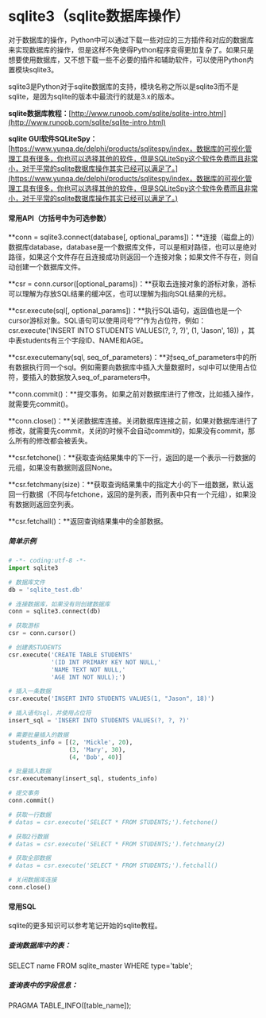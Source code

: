 # sqlite3（sqlite数据库操作）

对于数据库的操作，Python中可以通过下载一些对应的三方插件和对应的数据库来实现数据库的操作，但是这样不免使得Python程序变得更加复杂了。如果只是想要使用数据库，又不想下载一些不必要的插件和辅助软件，可以使用Python内置模块sqlite3。

sqlite3是Python对于sqlite数据库的支持，模块名称之所以是sqlite3而不是sqlite，是因为sqlite的版本中最流行的就是3.x的版本。

**sqlite数据库教程：**[http://www.runoob.com/sqlite/sqlite-intro.html](http://www.runoob.com/sqlite/sqlite-intro.html)

**sqlite GUI软件SQLiteSpy：**[https://www.yunqa.de/delphi/products/sqlitespy/index，数据库的可视化管理工具有很多，你也可以选择其他的软件，但是SQLiteSpy这个软件免费而且非常小，对于平常的sqlite数据库操作其实已经可以满足了。](https://www.yunqa.de/delphi/products/sqlitespy/index，数据库的可视化管理工具有很多，你也可以选择其他的软件，但是SQLiteSpy这个软件免费而且非常小，对于平常的sqlite数据库操作其实已经可以满足了。)

#### 常用API（方括号中为可选参数）

**conn = sqlite3.connect\(database\[, optional\_params\]\)：**连接（磁盘上的）数据库database，database是一个数据库文件，可以是相对路径，也可以是绝对路径，如果这个文件存在且连接成功则返回一个连接对象；如果文件不存在，则自动创建一个数据库文件。

**csr = conn.cursor\(\[optional\_params\]\)：**获取去连接对象的游标对象，游标可以理解为存放SQL结果的缓冲区，也可以理解为指向SQL结果的光标。

**csr.execute\(sql\[, optional\_params\]\)：**执行SQL语句，返回值也是一个cursor游标对象。SQL语句可以使用问号“?”作为占位符，例如：csr.execute\('INSERT INTO STUDENTS VALUES\(?, ?, ?\)', \(1, 'Jason', 18\)\) ，其中表students有三个字段ID、NAME和AGE。

**csr.executemany\(sql, seq\_of\_parameters\)：**对seq\_of\_parameters中的所有数据执行同一个sql。例如需要向数据库中插入大量数据时，sql中可以使用占位符，要插入的数据放入seq\_of\_parameters中。

**conn.commit\(\)：**提交事务。如果之前对数据库进行了修改，比如插入操作，就需要先commit\(\)。

**conn.close\(\)：**关闭数据库连接。关闭数据库连接之前，如果对数据库进行了修改，就需要先commit，关闭的时候不会自动commit的，如果没有commit，那么所有的修改都会被丢失。

**csr.fetchone\(\)：**获取查询结果集中的下一行，返回的是一个表示一行数据的元组，如果没有数据则返回None。

**csr.fetchmany\(size\)：**获取查询结果集中的指定大小的下一组数据，默认返回一行数据（不同与fetchone，返回的是列表，而列表中只有一个元组），如果没有数据则返回空列表。

**csr.fetchall\(\)：**返回查询结果集中的全部数据。

##### 简单示例

```py
# -*- coding:utf-8 -*-
import sqlite3

# 数据库文件
db = 'sqlite_test.db'

# 连接数据库，如果没有则创建数据库
conn = sqlite3.connect(db)

# 获取游标
csr = conn.cursor()

# 创建表STUDENTS
csr.execute('CREATE TABLE STUDENTS'
            '(ID INT PRIMARY KEY NOT NULL,'
            'NAME TEXT NOT NULL,'
            'AGE INT NOT NULL);')

# 插入一条数据
csr.execute('INSERT INTO STUDENTS VALUES(1, "Jason", 18)')

# 插入语句sql，并使用占位符
insert_sql = 'INSERT INTO STUDENTS VALUES(?, ?, ?)'

# 需要批量插入的数据
students_info = [(2, 'Mickle', 20),
                 (3, 'Mary', 30),
                 (4, 'Bob', 40)]

# 批量插入数据
csr.executemany(insert_sql, students_info)

# 提交事务
conn.commit()

# 获取一行数据
# datas = csr.execute('SELECT * FROM STUDENTS;').fetchone()

# 获取2行数据
# datas = csr.execute('SELECT * FROM STUDENTS;').fetchmany(2)

# 获取全部数据
# datas = csr.execute('SELECT * FROM STUDENTS;').fetchall()

# 关闭数据库连接
conn.close()
```

#### 常用SQL

sqlite的更多知识可以参考笔记开始的sqlite教程。

##### 查询数据库中的表：

SELECT name FROM sqlite\_master WHERE type='table';

##### 查询表中的字段信息：

PRAGMA TABLE\_INFO\(\[table\_name\]\);


